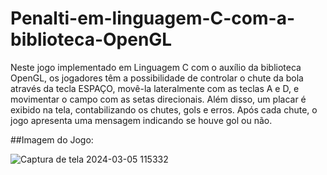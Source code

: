 # Penalti-em-linguagem-C-com-a-biblioteca-OpenGL
Neste jogo implementado em Linguagem C com o auxílio da biblioteca OpenGL, os jogadores têm a possibilidade de controlar o chute da bola através da tecla ESPAÇO, movê-la lateralmente com as teclas A e D, e movimentar o campo com as setas direcionais. Além disso, um placar é exibido na tela, contabilizando os chutes, gols e erros. Após cada chute, o jogo apresenta uma mensagem indicando se houve gol ou não.

##Imagem do Jogo:

![Captura de tela 2024-03-05 115332](https://github.com/Viniciusprogrammerr/Penalti-em-linguagem-C-com-a-biblioteca-OpenGL/assets/141420705/c77f7311-c5c7-4910-8c28-142e26ad38a2)


